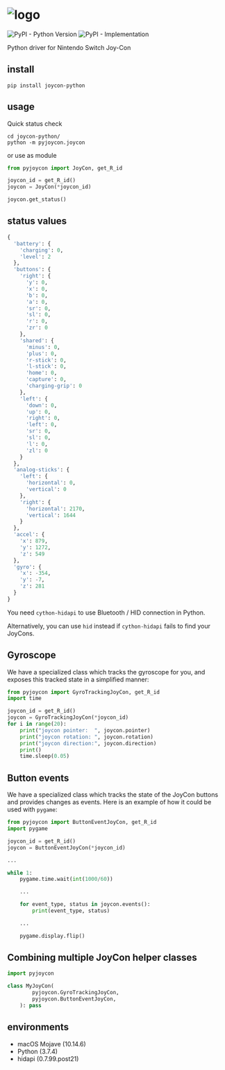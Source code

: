 # ![logo](https://i.gyazo.com/af04cc6000f2815ebc00d4dcf06b1eb9.png)

![PyPI - Python Version](https://img.shields.io/pypi/pyversions/joycon-python)
![PyPI - Implementation](https://img.shields.io/pypi/implementation/joycon-python)

Python driver for Nintendo Switch Joy-Con

## install

```shell
pip install joycon-python
```

## usage

Quick status check

```shell
cd joycon-python/
python -m pyjoycon.joycon
```

or use as module

```python
from pyjoycon import JoyCon, get_R_id

joycon_id = get_R_id()
joycon = JoyCon(*joycon_id)

joycon.get_status()
```

## status values

```python
{
  'battery': {
    'charging': 0,
    'level': 2
  },
  'buttons': {
    'right': {
      'y': 0,
      'x': 0,
      'b': 0,
      'a': 0,
      'sr': 0,
      'sl': 0,
      'r': 0,
      'zr': 0
    },
    'shared': {
      'minus': 0,
      'plus': 0,
      'r-stick': 0,
      'l-stick': 0,
      'home': 0,
      'capture': 0,
      'charging-grip': 0
    },
    'left': {
      'down': 0,
      'up': 0,
      'right': 0,
      'left': 0,
      'sr': 0,
      'sl': 0,
      'l': 0,
      'zl': 0
    }
  },
  'analog-sticks': {
    'left': {
      'horizontal': 0,
      'vertical': 0
    },
    'right': {
      'horizontal': 2170,
      'vertical': 1644
    }
  },
  'accel': {
    'x': 879,
    'y': 1272,
    'z': 549
  },
  'gyro': {
    'x': -354,
    'y': -7,
    'z': 281
  }
}

```

You need `cython-hidapi` to use Bluetooth / HID connection in Python.

Alternatively, you can use `hid` instead if `cython-hidapi` fails to find your JoyCons.


## Gyroscope

We have a specialized class which tracks the gyroscope for you, and
exposes this tracked state in a simplified manner:

```python
from pyjoycon import GyroTrackingJoyCon, get_R_id
import time

joycon_id = get_R_id()
joycon = GyroTrackingJoyCon(*joycon_id)
for i in range(20):
    print("joycon pointer:  ", joycon.pointer)
    print("joycon rotation: ", joycon.rotation)
    print("joycon direction:", joycon.direction)
    print()
    time.sleep(0.05)
```


## Button events

We have a specialized class which tracks the state of the JoyCon buttons and
provides changes as events. Here is an example of how it could be used with `pygame`:

```python
from pyjoycon import ButtonEventJoyCon, get_R_id
import pygame

joycon_id = get_R_id()
joycon = ButtonEventJoyCon(*joycon_id)

...

while 1:
    pygame.time.wait(int(1000/60))

    ...

    for event_type, status in joycon.events():
        print(event_type, status)

    ...

    pygame.display.flip()
```


## Combining multiple JoyCon helper classes

```python
import pyjoycon

class MyJoyCon(
        pyjoycon.GyroTrackingJoyCon,
        pyjoycon.ButtonEventJoyCon,
    ): pass
```


## environments

- macOS Mojave (10.14.6)
- Python (3.7.4)
- hidapi (0.7.99.post21)
